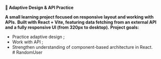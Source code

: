 **📱 Adaptive Design & API Practice**

**A small learning project focused on responsive layout and working with APIs.**
**Built with React + Vite, featuring data fetching from an external API and a fully responsive UI (from 320px to desktop).**
**Project goals:**  
- Practice adaptive design ;  
- Work with API ;  
- Strengthen understanding of component-based architecture in React.  
#   R a n d o m U s e r   
 
 
